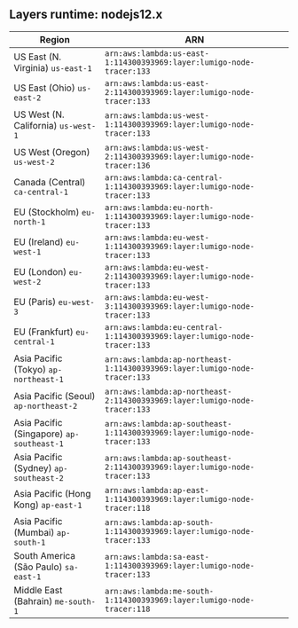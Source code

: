 Layers runtime: nodejs12.x
----
| Region | ARN |
| --- | --- |
|US East (N. Virginia)  `us-east-1`|`arn:aws:lambda:us-east-1:114300393969:layer:lumigo-node-tracer:133`|
|US East (Ohio)  `us-east-2`|`arn:aws:lambda:us-east-2:114300393969:layer:lumigo-node-tracer:133`|
|US West (N. California)  `us-west-1`|`arn:aws:lambda:us-west-1:114300393969:layer:lumigo-node-tracer:133`|
|US West (Oregon)  `us-west-2`|`arn:aws:lambda:us-west-2:114300393969:layer:lumigo-node-tracer:136`|
|Canada (Central)  `ca-central-1`|`arn:aws:lambda:ca-central-1:114300393969:layer:lumigo-node-tracer:133`|
|EU (Stockholm)  `eu-north-1`|`arn:aws:lambda:eu-north-1:114300393969:layer:lumigo-node-tracer:133`|
|EU (Ireland)  `eu-west-1`|`arn:aws:lambda:eu-west-1:114300393969:layer:lumigo-node-tracer:133`|
|EU (London)  `eu-west-2`|`arn:aws:lambda:eu-west-2:114300393969:layer:lumigo-node-tracer:133`|
|EU (Paris)  `eu-west-3`|`arn:aws:lambda:eu-west-3:114300393969:layer:lumigo-node-tracer:133`|
|EU (Frankfurt)  `eu-central-1`|`arn:aws:lambda:eu-central-1:114300393969:layer:lumigo-node-tracer:133`|
|Asia Pacific (Tokyo)  `ap-northeast-1`|`arn:aws:lambda:ap-northeast-1:114300393969:layer:lumigo-node-tracer:133`|
|Asia Pacific (Seoul)  `ap-northeast-2`|`arn:aws:lambda:ap-northeast-2:114300393969:layer:lumigo-node-tracer:133`|
|Asia Pacific (Singapore)  `ap-southeast-1`|`arn:aws:lambda:ap-southeast-1:114300393969:layer:lumigo-node-tracer:133`|
|Asia Pacific (Sydney)  `ap-southeast-2`|`arn:aws:lambda:ap-southeast-2:114300393969:layer:lumigo-node-tracer:133`|
|Asia Pacific (Hong Kong)  `ap-east-1`|`arn:aws:lambda:ap-east-1:114300393969:layer:lumigo-node-tracer:118`|
|Asia Pacific (Mumbai)  `ap-south-1`|`arn:aws:lambda:ap-south-1:114300393969:layer:lumigo-node-tracer:133`|
|South America (São Paulo)  `sa-east-1`|`arn:aws:lambda:sa-east-1:114300393969:layer:lumigo-node-tracer:133`|
|Middle East (Bahrain)  `me-south-1`|`arn:aws:lambda:me-south-1:114300393969:layer:lumigo-node-tracer:118`|
